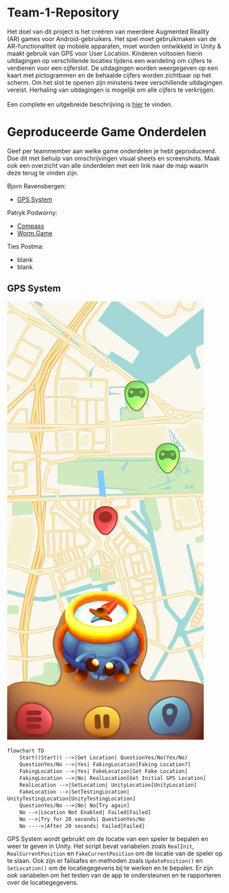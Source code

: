 # Team-1-Repository

Het doel van dit project is het creëren van meerdere Augmented Reality (AR) games voor Android-gebruikers. Het spel moet gebruikmaken van de AR-functionaliteit op mobiele apparaten, moet worden ontwikkeld in Unity & maakt gebruik van GPS voor User Location. Kinderen voltooien hierin uitdagingen op verschillende locaties tijdens een wandeling om cijfers te verdienen voor een cijferslot. De uitdagingen worden weergegeven op een kaart met pictogrammen en de behaalde cijfers worden zichtbaar op het scherm. Om het slot te openen zijn minstens twee verschillende uitdagingen vereist. Herhaling van uitdagingen is mogelijk om alle cijfers te verkrijgen.
<br>  
Een complete en uitgebreide beschrijving is [hier](https://github.com/Bjornraaf/Team-1-Repository/wiki) te vinden.

# Geproduceerde Game Onderdelen

Geef per teammember aan welke game onderdelen je hebt geproduceerd. Doe dit met behulp van omschrijvingen visual sheets en screenshots.
Maak ook een overzicht van alle onderdelen met een link naar de map waarin deze terug te vinden zijn.

Bjorn Ravensbergen:
  * [GPS System](https://github.com/Bjornraaf/Team-1-Repository/tree/develop/Assets/Scripts/GPSSystem)

Patryk Podworny:
  * [Compass](https://github.com/Bjornraaf/Team-1-Repository/blob/develop/Assets/Scripts/GPSSystem/CompassController.cs)
  * [Worm Game](https://github.com/Bjornraaf/Team-1-Repository/tree/develop/Assets/Scripts/WormGame)

Ties Postma:
  * blank
  * blank

## GPS System
![GPS Image](https://github.com/Bjornraaf/Team-1-Repository/blob/develop/Images/GPSSystem.jpg)
```mermaid
flowchart TD
    Start((Start)) -->|Get Location| QuestionYes/No(Yes/No)
    QuestionYes/No -->|Yes| FakingLocation[Faking Location?]
    FakingLocation -->|Yes| FakeLocation[Get Fake Location]
    FakingLocation -->|No| RealLocation[Get Initial GPS Location]
    RealLocation -->|SetLocation| UnityLocation[UnityLocation]
    FakeLocation -->|SetTestingLocation| UnityTestingLocation[UnityTestingLocation]
    QuestionYes/No -->|No| No[Try again]
    No -->|Location Not Enabled| Failed[Failed]
    No -->|Try for 20 seconds| QuestionYes/No
    No ---->|After 20 seconds| Failed[Failed]
```
GPS System wordt gebruikt om de locatie van een speler te bepalen en weer te geven in Unity. Het script bevat variabelen zoals ```RealInit```, ```RealCurrentPosition``` en ```FakeCurrentPosition``` om de locatie van de speler op te slaan. Ook zijn er failsafes en methoden zoals ```UpdatePosition()``` en ```SetLocation()``` om de locatiegegevens bij te werken en te bepalen. Er zijn ook variabelen om het testen van de app te ondersteunen en te rapporteren over de locatiegegevens.
